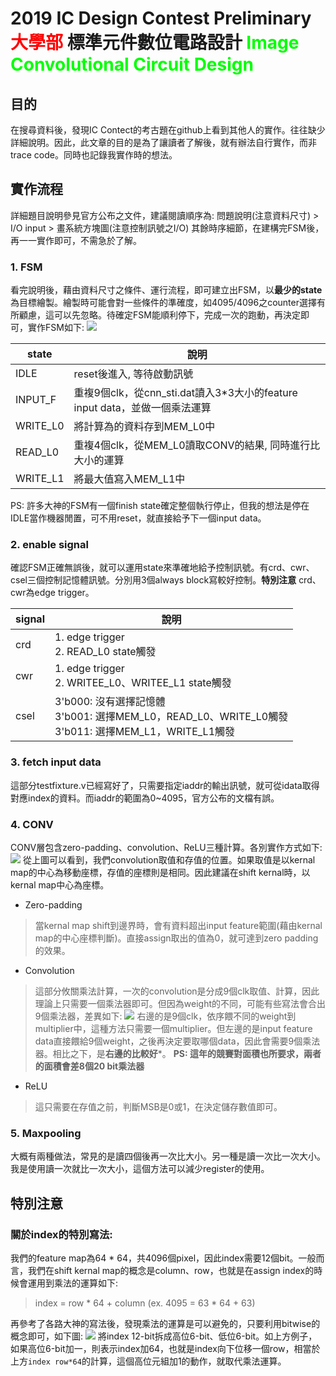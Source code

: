 2019 IC Design Contest Preliminary
<font color="#f00">大學部</font> 標準元件數位電路設計
<font color="#0f0">Image Convolutional Circuit Design</font>
===

## 目的
在搜尋資料後，發現IC Contect的考古題在github上看到其他人的實作。往往缺少詳細說明。因此，此文章的目的是為了讓讀者了解後，就有辦法自行實作，而非trace code。同時也記錄我實作時的想法。

## 實作流程
詳細題目說明參見官方公布之文件，建議閱讀順序為:
問題說明(注意資料尺寸) > I/O input > 畫系統方塊圖(注意控制訊號之I/O)
其餘時序細節，在建構完FSM後，再一一實作即可，不需急於了解。

### 1. FSM
看完說明後，藉由資料尺寸之條件、運行流程，即可建立出FSM，以**最少的state**為目標繪製。繪製時可能會對一些條件的準確度，如4095/4096之counter選擇有所顧慮，這可以先忽略。待確定FSM能順利停下，完成一次的跑動，再決定即可，實作FSM如下:
![](https://i.imgur.com/bgJ8hpA.png)

|state|說明|
|-----|---|
|IDLE|reset後進入, 等待啟動訊號|
|INPUT_F|重複9個clk，從cnn_sti.dat讀入3*3大小的feature input data，並做一個乘法運算|
|WRITE_L0|將計算為的資料存到MEM_L0中|
|READ_L0|重複4個clk，從MEM_L0讀取CONV的結果, 同時進行比大小的運算|
|WRITE_L1|將最大值寫入MEM_L1中|

PS: 許多大神的FSM有一個finish state確定整個執行停止，但我的想法是停在IDLE當作機器閒置，可不用reset，就直接給予下一個input data。

### 2. enable signal
確認FSM正確無誤後，就可以運用state來準確地給予控制訊號。有crd、cwr、csel三個控制記憶體訊號。分別用3個always block寫較好控制。**特別注意** crd、cwr為edge trigger。

|signal|說明|
|-|-|
|crd|1. edge trigger<br/> 2. READ_L0 state觸發|
|cwr|1. edge trigger<br/> 2. WRITEE_L0、WRITEE_L1 state觸發|
|csel|3'b000: 沒有選擇記憶體<br/> 3'b001: 選擇MEM_L0，READ_L0、WRITE_L0觸發<br/>3'b011: 選擇MEM_L1，WRITE_L1觸發|

### 3. fetch input data </font></br>
這部分testfixture.v已經寫好了，只需要指定iaddr的輸出訊號，就可從idata取得對應index的資料。而iaddr的範圍為0~4095，官方公布的文檔有誤。

### 4. CONV
CONV層包含zero-padding、convolution、ReLU三種計算。各別實作方式如下:
![](https://i.imgur.com/2GP99ia.png)
從上圖可以看到，我們convolution取值和存值的位置。如果取值是以kernal map的中心為移動座標，存值的座標則是相同。因此建議在shift kernal時，以kernal map中心為座標。
- Zero-padding
>當kernal map shift到邊界時，會有資料超出input feature範圍(藉由kernal map的中心座標判斷)。直接assign取出的值為0，就可達到zero padding的效果。
- Convolution
>這部分攸關乘法計算，一次的convolution是分成9個clk取值、計算，因此理論上只需要一個乘法器即可。但因為weight的不同，可能有些寫法會合出9個乘法器，差異如下:
![](https://i.imgur.com/S2t7xM4.png)
右邊的是9個clk，依序餵不同的weight到multiplier中，這種方法只需要一個multiplier。但左邊的是input feature data直接餵給9個weight，之後再決定要取哪個data，因此會需要9個乘法器。相比之下，是**右邊的比較好***。
**PS: 這年的競賽對面積也所要求，兩者的面積會差8個20 bit乘法器**
- ReLU
>這只需要在存值之前，判斷MSB是0或1，在決定儲存數值即可。

### 5. Maxpooling
大概有兩種做法，常見的是讀四個後再一次比大小。另一種是讀一次比一次大小。我是使用讀一次就比一次大小，這個方法可以減少register的使用。

## 特別注意
### 關於index的特別寫法:
我們的feature map為64 * 64，共4096個pixel，因此index需要12個bit。一般而言，我們在shift kernal map的概念是column、row，也就是在assign index的時候會運用到乘法的運算如下:
>index = row * 64 + column (ex. 4095 = 63 * 64 + 63)

再參考了各路大神的寫法後，發現乘法的運算是可以避免的，只要利用bitwise的概念即可，如下圖:
![](https://i.imgur.com/tBzNtFG.png)
將index 12-bit拆成高位6-bit、低位6-bit。如上方例子，如果高位6-bit加一，則表示index加64，也就是index向下位移一個row，相當於上方`index row*64`的計算，這個高位元組加1的動作，就取代乘法運算。

